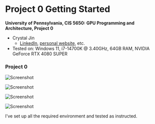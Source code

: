 Project 0 Getting Started
====================

**University of Pennsylvania, CIS 5650: GPU Programming and Architecture, Project 0**

* Crystal Jin
  * [LinkedIn](www.linkedin.com/in/xiaoyue-jin), [personal website](xiaoyuejin.com), etc.
* Tested on: Windows 11, i7-14700K @ 3.40GHz, 64GB RAM, NVIDIA GeForce RTX 4080 SUPER

### Project 0

![Screenshot](https://raw.githubusercontent.com/kstjxy/Project0-Getting-Started/main/images/screenshot.png)

![Screenshot](https://raw.githubusercontent.com/kstjxy/Project0-Getting-Started/main/images/screenshot2.png)

![Screenshot](https://raw.githubusercontent.com/kstjxy/Project0-Getting-Started/main/images/bd8a85d03d01f22d0c3b5126da450f3.png)

![Screenshot](https://raw.githubusercontent.com/kstjxy/Project0-Getting-Started/main/images/00e9293033297cd30d6f62fab93406b.png)

I've set up all the required environment and tested as instructed.
